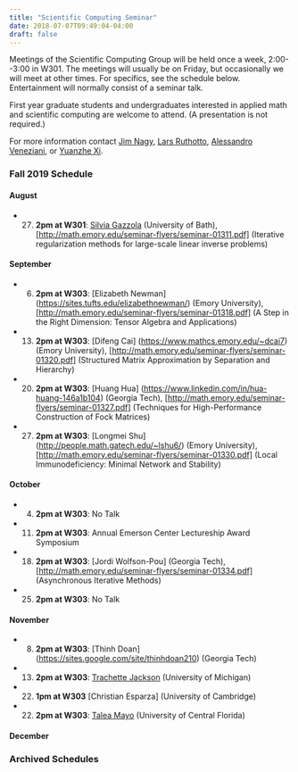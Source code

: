 ```yaml
---
title: "Scientific Computing Seminar"
date: 2018-07-07T09:49:04-04:00
draft: false
---
```


Meetings of the Scientific Computing Group will be held once a week, 2:00--3:00 in W301. The meetings will usually be on Friday, but occasionally we will meet at other times. For specifics, see the schedule below. Entertainment will normally consist of a seminar talk.

First year graduate students and undergraduates interested in applied math and scientific computing are welcome to attend. (A presentation is not required.)

For more information contact [Jim Nagy](http://www.mathcs.emory.edu/~nagy), [Lars Ruthotto](http://www.mathcs.emory.edu/~lruthot), [Alessandro Veneziani](http://www.mathcs.emory.edu/~ale), or [Yuanzhe Xi](http://www-users.cs.umn.edu/~yxi/).


### Fall 2019 Schedule

#### August 
* 27. **2pm at W301**:  [Silvia Gazzola](http://people.bath.ac.uk/sg968/) (University of Bath), [http://math.emory.edu/seminar-flyers/seminar-01311.pdf] (Iterative regularization methods for large-scale linear inverse problems)

#### September
* 6. **2pm at W303**:  [Elizabeth Newman] (https://sites.tufts.edu/elizabethnewman/) (Emory University), [http://math.emory.edu/seminar-flyers/seminar-01318.pdf] (A Step in the Right Dimension: Tensor Algebra and Applications)
* 13. **2pm at W303**:  [Difeng Cai] (https://www.mathcs.emory.edu/~dcai7) (Emory University), [http://math.emory.edu/seminar-flyers/seminar-01320.pdf] (Structured Matrix Approximation by Separation and Hierarchy)
* 20. **2pm at W303**:  [Huang Hua] (https://www.linkedin.com/in/hua-huang-146a1b104) (Georgia Tech), [http://math.emory.edu/seminar-flyers/seminar-01327.pdf] (Techniques for High-Performance Construction of Fock Matrices)
* 27. **2pm at W303**:  [Longmei Shu] (http://people.math.gatech.edu/~lshu6/) (Emory University), [http://math.emory.edu/seminar-flyers/seminar-01330.pdf] (Local Immunodeficiency: Minimal Network and Stability)

#### October
* 4. **2pm at W303**:  No Talk
* 11. **2pm at W303**:  Annual Emerson Center Lectureship Award Symposium
* 18. **2pm at W303**:  [Jordi Wolfson-Pou] (Georgia Tech), [http://math.emory.edu/seminar-flyers/seminar-01334.pdf] (Asynchronous Iterative Methods)
* 25. **2pm at W303**:  No Talk

#### November  
* 8.  **2pm at W303**:  [Thinh Doan] (https://sites.google.com/site/thinhdoan210) (Georgia Tech)
* 13. **2pm at W303**:  [Trachette Jackson](https://sites.lsa.umich.edu/tjacks/) (University of Michigan)
* 22. **1pm at W303**   [Christian Esparza] (University of Cambridge)  
* 22. **2pm at W303**:  [Talea Mayo](https://www.taleamayo.com/) (University of Central Florida)

#### December



### Archived Schedules

